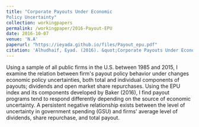 ```yaml
---
title: "Corporate Payouts Under Economic
Policy Uncertainty"
collection: workingpapers
permalink: /workingpaper/2016-Payout-EPU
date: 2016-10-07
venue: 'N.A'
paperurl: "https://ieyada.github.io/files/Payout_epu.pdf"
citation: 'Alhudhaif, Eyad. (2016). &quot;Corporate Payouts Under Economic Policy Uncertainty&quot;. <i>Working Paper</i>.'
---
```

Using a sample of all public firms in the U.S. between 1985 and 2015, I examine the relation between firm's payout policy behavior under changes economic policy uncertainties, both total and individual components of payouts; dividends and open market share repurchases. Using the EPU index and its components developed by Baker (2016), I find payout programs tend to respond differently depending on the source of economic uncertainty. A persistent negative relationship exists between the level of uncertainty in government spending (GSU) and firms' average level of dividends, share repurchase, and total payout.
